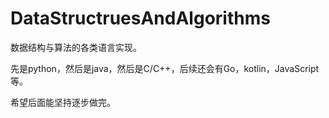 # DataStructruesAndAlgorithms
数据结构与算法的各类语言实现。

先是python，然后是java，然后是C/C++，后续还会有Go，kotlin，JavaScript等。

希望后面能坚持逐步做完。
